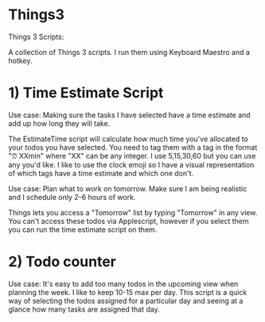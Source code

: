 # Things3
Things 3 Scripts:

A collection of Things 3 scripts. I run them using Keyboard Maestro and a hotkey. 

# 1) Time Estimate Script

Use case: Making sure the tasks I have selected have a time estimate and add up how long they will take. 

The EstimateTime script will calculate how much time you've allocated to your todos you have selected. You need to tag them with a tag in the format "⏰ XXmin" where "XX" can be any integer. I use 5,15,30,60 but you can use any you'd like. 
I like to use the clock emoji so I have a visual representation of which tags have a time estimate and which one don't. 


Use case: Plan what to work on tomorrow. Make sure I am being realistic and I schedule only 2-6 hours of work. 

Things lets you access a "Tomorrow" list by typing "Tomorrow" in any view. You can't access these todos via Applescript, however if you select them you can run the time estimate script on them. 

# 2) Todo counter

Use case: It's easy to add too many todos in the upcoming view when planning the week. I like to keep 10-15 max per day. This script is a quick way of selecting the todos assigned for a particular day and seeing at a glance how many tasks are assigned that day. 
